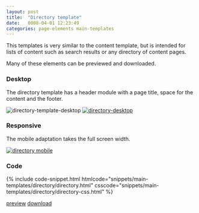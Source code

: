 ```yaml
---
layout: post
title:  "Directory template"
date:   0008-04-01 12:23:49
categories: page-elements main-templates
---
```


This templates is very similar to the content template, but is intended for lists of content such as
search results or any directory of content pages.

<div class="advice">
  <p class="advice_content">Many of these elements can be previewed and downloaded.</p>
</div>

### Desktop

The directory template has a header module with a page title, space for the content and the footer.

<div class="gallery">
  <img src="/gfw-style-guides/images/posts/main-templates/directory-template/04-01-directory-template-desktop.png" alt="directory-template-desktop">
  <a target="_blank" href="/gfw-style-guides/images/posts/main-templates/directory-template/04-02-directory-desktop-full.jpg">
    <img src="/gfw-style-guides/images/posts/main-templates/directory-template/04-02-directory-desktop.png" alt="directory-desktop">
  </a>
</div>



### Responsive

The mobile adaptation takes the full screen width.

<div class="gallery">
  <a target="_blank" href="/gfw-style-guides/images/posts/main-templates/directory-template/04-02-directory-desktop-full.jpg">
    <img src="/gfw-style-guides/images/posts/main-templates/directory-template/04-03-directory-mobile.png" alt="directory mobile">
  </a>
</div>

### Code

<div id="code-snippet-box1" class="code-snippet-box">
  {% include code-snippet.html htmlcode="snippets/main-templates/directory/directory.html" csscode="snippets/main-templates/directory/directory-css.html" %}
</div>

<a class="btn btn--preview" target="_blank" href="{{site.url}}gfw-style-guides/downloads/main-templates/directory/index.html">preview</a>
<a class="btn btn--download" download="directory-template.zip" href="{{site.url}}gfw-style-guides/downloads/main-templates/directory/directory.zip">download</a>

